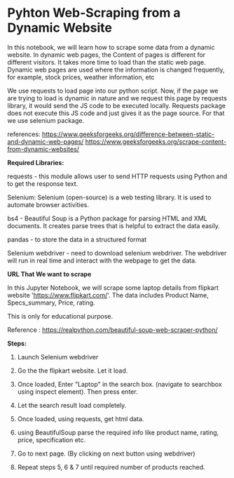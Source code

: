 # Pyhton Web-Scraping from a Dynamic Website

In this notebook, we will learn how to scrape some data from a dynamic website. In dynamic web pages, the Content of pages is different for different visitors. It takes more time to load than the static web page. Dynamic web pages are used where the information is changed frequently, for example, stock prices, weather information, etc

We use requests to load page into our python script. Now, if the page we are trying to load is dynamic in nature and we request this page by requests library, it would send the JS code to be executed locally. Requests package does not execute this JS code and just gives it as the page source. For that we use selenium package.

references: https://www.geeksforgeeks.org/difference-between-static-and-dynamic-web-pages/ https://www.geeksforgeeks.org/scrape-content-from-dynamic-websites/

**Required Libraries:**

requests - this module allows user to send HTTP requests using Python and to get the response text.

Selenium: Selenium (open-source) is a web testing library. It is used to automate browser activities.

bs4 - Beautiful Soup is a Python package for parsing HTML and XML documents. It creates parse trees that is helpful to extract the data easily.

pandas - to store the data in a structured format

Selenium webdriver - need to download selenium webdriver. The webdriver will run in real time and interact with the webpage to get the data.

**URL That We want to scrape**

In this Jupyter Notebook, we will scrape some laptop details from flipkart website 'https://www.flipkart.com/'. The data includes Product Name, Specs_summary, Price, rating.

This is only for educational purpose.

Reference : https://realpython.com/beautiful-soup-web-scraper-python/

**Steps:**

1)  Launch Selenium webdriver

2)  Go the the flipkart website. Let it load. 

3) Once loaded, Enter "Laptop" in the search box. (navigate to searchbox using inspect element). Then press enter.

4) Let the search result load completely.

5) Once loaded, using requests, get html data. 

6) using BeautifulSoup parse the required info like product name, rating, price, specification etc.

7) Go to next page. (By clicking on next button using webdriver)

8) Repeat steps 5, 6 & 7 until required number of products reached.

